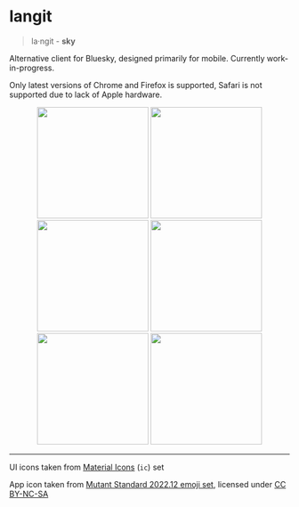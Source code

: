 # langit

> la‧ngit - **sky**

Alternative client for Bluesky, designed primarily for mobile. Currently work-in-progress.

Only latest versions of Chrome and Firefox is supported, Safari is not supported due to lack of Apple hardware.

<div align=center>
  <img width=200 src=https://github.com/intrnl/langit/assets/20620901/0fd7484e-f000-4964-99df-e82400cd204b>
  <img width=200 src=https://github.com/intrnl/langit/assets/20620901/6103de8f-993c-4939-8890-3730e5fbdbe3>
  <img width=200 src=https://github.com/intrnl/langit/assets/20620901/d71f1779-521a-43d4-b15a-a22fe1e66e3c>
  <img width=200 src=https://github.com/intrnl/langit/assets/20620901/b6d9bd9a-8e66-4488-bea2-5b187e873e57>
  <img width=200 src=https://github.com/intrnl/langit/assets/20620901/eea83da6-5e23-4af6-a891-0836bf1ae05a>
  <img width=200 src=https://github.com/intrnl/langit/assets/20620901/0a89b289-ac39-480b-9ccf-49b285fbb9d8>
</div>

---

UI icons taken from [Material Icons](https://icones.js.org/collection/ic) (`ic`) set

App icon taken from [Mutant Standard 2022.12 emoji set](https://mutant.tech), licensed under [CC BY-NC-SA](https://creativecommons.org/licenses/by-nc-sa/4.0/)
